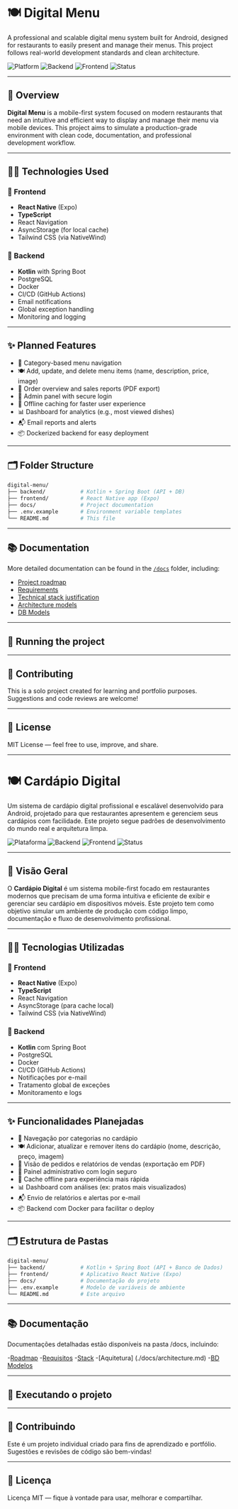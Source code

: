 # 🍽️ Digital Menu

A professional and scalable digital menu system built for Android, designed for restaurants to easily present and manage their menus. This project follows real-world development standards and clean architecture.

![Platform](https://img.shields.io/badge/platform-Android-blue)
![Backend](https://img.shields.io/badge/backend-Kotlin%20%7C%20Spring%20Boot-orange)
![Frontend](https://img.shields.io/badge/frontend-React%20Native%20%7C%20TypeScript-green)
![Status](https://img.shields.io/badge/status-in%20development-yellow)

---

## 📌 Overview

**Digital Menu** is a mobile-first system focused on modern restaurants that need an intuitive and efficient way to display and manage their menu via mobile devices. This project aims to simulate a production-grade environment with clean code, documentation, and professional development workflow.

---

## 🧑‍💻 Technologies Used

### 🔷 Frontend
- **React Native** (Expo)
- **TypeScript**
- React Navigation
- AsyncStorage (for local cache)
- Tailwind CSS (via NativeWind)

### 🔶 Backend
- **Kotlin** with Spring Boot
- PostgreSQL
- Docker
- CI/CD (GitHub Actions)
- Email notifications
- Global exception handling
- Monitoring and logging

---

## ✨ Planned Features

- 📱 Category-based menu navigation  
- 🍽️ Add, update, and delete menu items (name, description, price, image)  
- 🧾 Order overview and sales reports (PDF export)  
- 🔐 Admin panel with secure login  
- 💾 Offline caching for faster user experience  
- 📊 Dashboard for analytics (e.g., most viewed dishes)  
- 📬 Email reports and alerts  
- 📦 Dockerized backend for easy deployment

---

## 🗂️ Folder Structure

```bash
digital-menu/
├── backend/           # Kotlin + Spring Boot (API + DB)
├── frontend/          # React Native app (Expo)
├── docs/              # Project documentation
├── .env.example       # Environment variable templates
└── README.md          # This file

```

---

## 📚 Documentation

More detailed documentation can be found in the [`/docs`](./docs) folder, including:

- [Project roadmap](./docs/roadmap.md)
- [Requirements](./docs/requirements.md)
- [Technical stack justification](./docs/stack.md)
- [Architecture models](./docs/architecture)
- [DB Models](./docs/models)

---

## 🚀 Running the project

---

## 🤝 Contributing

This is a solo project created for learning and portfolio purposes. Suggestions and code reviews are welcome!

---

## 📄 License

MIT License — feel free to use, improve, and share.



---



# 🍽️ Cardápio Digital

Um sistema de cardápio digital profissional e escalável desenvolvido para Android, projetado para que restaurantes apresentem e gerenciem seus cardápios com facilidade. Este projeto segue padrões de desenvolvimento do mundo real e arquitetura limpa.

![Plataforma](https://img.shields.io/badge/platform-Android-blue)
![Backend](https://img.shields.io/badge/backend-Kotlin%20%7C%20Spring%20Boot-orange)
![Frontend](https://img.shields.io/badge/frontend-React%20Native%20%7C%20TypeScript-green)
![Status](https://img.shields.io/badge/status-em%20desenvolvimento-yellow)

---

## 📌 Visão Geral

O **Cardápio Digital** é um sistema mobile-first focado em restaurantes modernos que precisam de uma forma intuitiva e eficiente de exibir e gerenciar seu cardápio em dispositivos móveis. Este projeto tem como objetivo simular um ambiente de produção com código limpo, documentação e fluxo de desenvolvimento profissional.

---

## 🧑‍💻 Tecnologias Utilizadas

### 🔷 Frontend
- **React Native** (Expo)
- **TypeScript**
- React Navigation
- AsyncStorage (para cache local)
- Tailwind CSS (via NativeWind)

### 🔶 Backend
- **Kotlin** com Spring Boot
- PostgreSQL
- Docker
- CI/CD (GitHub Actions)
- Notificações por e-mail
- Tratamento global de exceções
- Monitoramento e logs

---

## ✨ Funcionalidades Planejadas

- 📱 Navegação por categorias no cardápio  
- 🍽️ Adicionar, atualizar e remover itens do cardápio (nome, descrição, preço, imagem)  
- 🧾 Visão de pedidos e relatórios de vendas (exportação em PDF)  
- 🔐 Painel administrativo com login seguro  
- 💾 Cache offline para experiência mais rápida  
- 📊 Dashboard com análises (ex: pratos mais visualizados)  
- 📬 Envio de relatórios e alertas por e-mail  
- 📦 Backend com Docker para facilitar o deploy

---

## 🗂️ Estrutura de Pastas

```bash
digital-menu/
├── backend/           # Kotlin + Spring Boot (API + Banco de Dados)
├── frontend/          # Aplicativo React Native (Expo)
├── docs/              # Documentação do projeto
├── .env.example       # Modelo de variáveis de ambiente
└── README.md          # Este arquivo

```

---

## 📚 Documentação

Documentações detalhadas estão disponíveis na pasta /docs, incluindo:

-[Roadmap](./docs/roadmap.md)
-[Requisitos](./docs/requirements.md)
-[Stack](./docs/stack.md)
-[Aquitetura] (./docs/architecture.md)
-[BD Modelos](./docs/models.md)

---

## 🚀 Executando o projeto

---

## 🤝 Contribuindo

Este é um projeto individual criado para fins de aprendizado e portfólio. Sugestões e revisões de código são bem-vindas!

---

## 📄 Licença

Licença MIT — fique à vontade para usar, melhorar e compartilhar.


